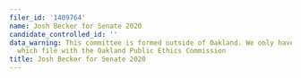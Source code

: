```yaml
---
filer_id: '1409764'
name: Josh Becker for Senate 2020
candidate_controlled_id: ''
data_warning: This committee is formed outside of Oakland. We only have data on committees
  which file with the Oakland Public Ethics Commission
title: Josh Becker for Senate 2020
---
```


